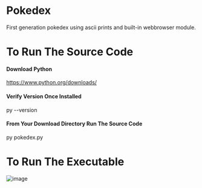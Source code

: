 # Pokedex
First generation pokedex using ascii prints and built-in webbrowser module.
# To Run The Source Code
#### Download Python
https://www.python.org/downloads/
#### Verify Version Once Installed
py --version
#### From Your Download Directory Run The Source Code
py pokedex.py
# To Run The Executable
![image](https://user-images.githubusercontent.com/23516793/110723840-8e418400-81c9-11eb-9872-b633cb1de781.png)

